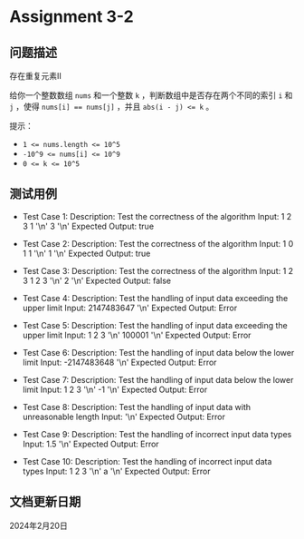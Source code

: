 # Assignment 3-2

## 问题描述

存在重复元素Ⅱ

给你一个整数数组 `nums` 和一个整数 `k` ，判断数组中是否存在两个不同的索引 `i` 和 `j` ，使得 `nums[i] == nums[j]` ，并且 `abs(i - j) <= k` 。

提示：

* `1 <= nums.length <= 10^5`
* `-10^9 <= nums[i] <= 10^9`
* `0 <= k <= 10^5`

## 测试用例

* Test Case 1:
  Description: Test the correctness of the algorithm
  Input: 1 2 3 1 '\n' 3 '\n'
  Expected Output: true

* Test Case 2:
  Description: Test the correctness of the algorithm
  Input: 1 0 1 1 '\n' 1 '\n'
  Expected Output: true

* Test Case 3:
  Description: Test the correctness of the algorithm
  Input: 1 2 3 1 2 3 '\n' 2 '\n'
  Expected Output: false

* Test Case 4:
  Description: Test the handling of input data exceeding the upper limit
  Input: 2147483647 '\n'
  Expected Output: Error

* Test Case 5:
  Description: Test the handling of input data exceeding the upper limit
  Input: 1 2 3 '\n' 100001 '\n'
  Expected Output: Error

* Test Case 6:
  Description: Test the handling of input data below the lower limit
  Input: -2147483648 '\n'
  Expected Output: Error

* Test Case 7:
  Description: Test the handling of input data below the lower limit
  Input: 1 2 3 '\n' -1 '\n'
  Expected Output: Error

* Test Case 8:
  Description: Test the handling of input data with unreasonable length
  Input: '\n'
  Expected Output: Error

* Test Case 9:
  Description: Test the handling of incorrect input data types
  Input: 1.5 '\n'
  Expected Output: Error

* Test Case 10:
  Description: Test the handling of incorrect input data types
  Input: 1 2 3 '\n' a '\n'
  Expected Output: Error

## 文档更新日期

2024年2月20日